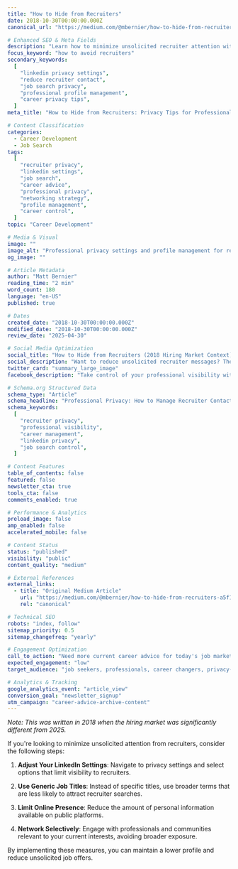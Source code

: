 ```yaml
---
title: "How to Hide from Recruiters"
date: 2018-10-30T00:00:00.000Z
canonical_url: "https://medium.com/@mbernier/how-to-hide-from-recruiters-a5f11ff51bc8"

# Enhanced SEO & Meta Fields
description: "Learn how to minimize unsolicited recruiter attention with privacy settings, profile adjustments, and strategic online presence management. Written in 2018 when the hiring market was very different."
focus_keyword: "how to avoid recruiters"
secondary_keywords:
  [
    "linkedin privacy settings",
    "reduce recruiter contact",
    "job search privacy",
    "professional profile management",
    "career privacy tips",
  ]
meta_title: "How to Hide from Recruiters: Privacy Tips for Professionals"

# Content Classification
categories:
  - Career Development
  - Job Search
tags:
  [
    "recruiter privacy",
    "linkedin settings",
    "job search",
    "career advice",
    "professional privacy",
    "networking strategy",
    "profile management",
    "career control",
  ]
topic: "Career Development"

# Media & Visual
image: ""
image_alt: "Professional privacy settings and profile management for reducing recruiter contact"
og_image: ""

# Article Metadata
author: "Matt Bernier"
reading_time: "2 min"
word_count: 180
language: "en-US"
published: true

# Dates
created_date: "2018-10-30T00:00:00.000Z"
modified_date: "2018-10-30T00:00:00.000Z"
review_date: "2025-04-30"

# Social Media Optimization
social_title: "How to Hide from Recruiters (2018 Hiring Market Context)"
social_description: "Want to reduce unsolicited recruiter messages? These privacy tips help you control your professional visibility and manage recruiter contact on your terms."
twitter_card: "summary_large_image"
facebook_description: "Take control of your professional visibility with these recruiter privacy strategies. Learn LinkedIn settings and profile management tips from 2018."

# Schema.org Structured Data
schema_type: "Article"
schema_headline: "Professional Privacy: How to Manage Recruiter Contact and Visibility"
schema_keywords:
  [
    "recruiter privacy",
    "professional visibility",
    "career management",
    "linkedin privacy",
    "job search control",
  ]

# Content Features
table_of_contents: false
featured: false
newsletter_cta: true
tools_cta: false
comments_enabled: true

# Performance & Analytics
preload_image: false
amp_enabled: false
accelerated_mobile: false

# Content Status
status: "published"
visibility: "public"
content_quality: "medium"

# External References
external_links:
  - title: "Original Medium Article"
    url: "https://medium.com/@mbernier/how-to-hide-from-recruiters-a5f11ff51bc8"
    rel: "canonical"

# Technical SEO
robots: "index, follow"
sitemap_priority: 0.5
sitemap_changefreq: "yearly"

# Engagement Optimization
call_to_action: "Need more current career advice for today's job market?"
expected_engagement: "low"
target_audience: "job seekers, professionals, career changers, privacy-conscious workers"

# Analytics & Tracking
google_analytics_event: "article_view"
conversion_goal: "newsletter_signup"
utm_campaign: "career-advice-archive-content"
---
```


_Note: This was written in 2018 when the hiring market was significantly different from 2025._

If you're looking to minimize unsolicited attention from recruiters, consider the following steps:

1. **Adjust Your LinkedIn Settings**: Navigate to privacy settings and select options that limit visibility to recruiters.

2. **Use Generic Job Titles**: Instead of specific titles, use broader terms that are less likely to attract recruiter searches.

3. **Limit Online Presence**: Reduce the amount of personal information available on public platforms.

4. **Network Selectively**: Engage with professionals and communities relevant to your current interests, avoiding broader exposure.

By implementing these measures, you can maintain a lower profile and reduce unsolicited job offers.
